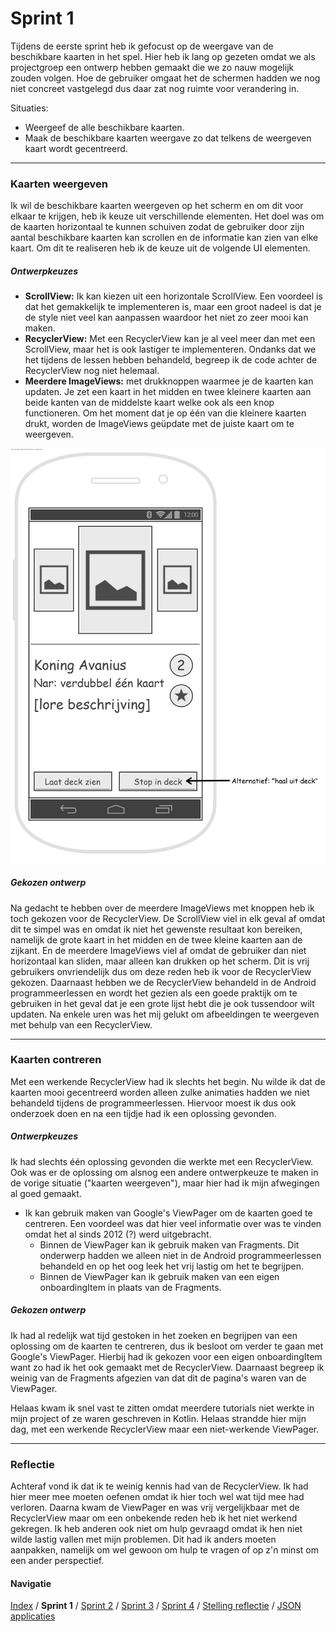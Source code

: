 # Sprint 1
Tijdens de eerste sprint heb ik gefocust op de weergave van de beschikbare kaarten in het spel. Hier heb ik lang op
gezeten omdat we als projectgroep een ontwerp hebben gemaakt die we zo nauw mogelijk zouden volgen. Hoe de gebruiker
omgaat het de schermen hadden we nog niet concreet vastgelegd dus daar zat nog ruimte voor verandering in.

Situaties:
- Weergeef de alle beschikbare kaarten.
- Maak de beschikbare kaarten weergave zo dat telkens de weergeven kaart wordt gecentreerd.

---

### Kaarten weergeven
Ik wil de beschikbare kaarten weergeven op het scherm en om dit voor elkaar te krijgen, heb ik keuze uit verschillende
elementen. Het doel was om de kaarten horizontaal te kunnen schuiven zodat de gebruiker door zijn aantal
beschikbare kaarten kan scrollen en de informatie kan zien van elke kaart. Om dit te realiseren heb ik de keuze uit
de volgende UI elementen.

##### Ontwerpkeuzes
- **ScrollView:** Ik kan kiezen uit een horizontale ScrollView. Een voordeel is dat het gemakkelijk te implementeren
is, maar een groot nadeel is dat je de style niet veel kan aanpassen waardoor het niet zo zeer mooi kan maken.
- **RecyclerView:** Met een RecyclerView kan je al veel meer dan met een ScrollView, maar het is ook lastiger te
implementeren. Ondanks dat we het tijdens de lessen hebben behandeld, begreep ik de code achter de RecyclerView nog
niet helemaal.
- **Meerdere ImageViews:** met drukknoppen waarmee je de kaarten kan updaten. Je zet een kaart in het midden en twee
kleinere kaarten aan beide kanten van de middelste kaart welke ook als een knop functioneren. Om het moment dat je
op één van die kleinere kaarten drukt, worden de ImageViews geüpdate met de juiste kaart om te weergeven.

![Available cards in deck wireframe](../images/deck-available-cards-wireframe.png)

##### Gekozen ontwerp
Na gedacht te hebben over de meerdere ImageViews met knoppen heb ik toch gekozen voor de RecyclerView. De ScrollView
viel in elk geval af omdat dit te simpel was en omdat ik niet het gewenste resultaat kon bereiken, namelijk de grote
kaart in het midden en de twee kleine kaarten aan de zijkant. En de meerdere ImageViews viel af omdat de gebruiker
dan niet horizontaal kan sliden, maar alleen kan drukken op het scherm. Dit is vrij gebruikers onvriendelijk dus om
deze reden heb ik voor de RecyclerView gekozen. Daarnaast hebben we de RecyclerView behandeld in de Android
programmeerlessen en wordt het gezien als een goede praktijk om te gebruiken in het geval dat je een grote lijst hebt
die je ook tussendoor wilt updaten. Na enkele uren was het mij gelukt om afbeeldingen te weergeven met behulp van
een RecyclerView.

---

### Kaarten contreren
Met een werkende RecyclerView had ik slechts het begin. Nu wilde ik dat de kaarten mooi gecentreerd worden alleen
zulke animaties hadden we niet behandeld tijdens de programmeerlessen. Hiervoor moest ik dus ook onderzoek doen en
na een tijdje had ik een oplossing gevonden.

##### Ontwerpkeuzes
Ik had slechts één oplossing gevonden die werkte met een RecyclerView. Ook was er de oplossing om alsnog een andere
ontwerpkeuze te maken in de vorige situatie ("kaarten weergeven"), maar hier had ik mijn afwegingen al goed gemaakt.
- Ik kan gebruik maken van Google's ViewPager om de kaarten goed te centreren. Een voordeel was dat hier veel
informatie over was te vinden omdat het al sinds 2012 (?) werd uitgebracht.
  - Binnen de ViewPager kan ik gebruik maken van Fragments. Dit onderwerp hadden we alleen niet in de Android
  programmeerlessen behandeld en op het oog leek het vrij lastig om het te begrijpen.
  - Binnen de ViewPager kan ik gebruik maken van een eigen onboardingItem in plaats van de Fragments.

##### Gekozen ontwerp
Ik had al redelijk wat tijd gestoken in het zoeken en begrijpen van een oplossing om de kaarten te centreren, dus ik
besloot om verder te gaan met Google's ViewPager. Hierbij had ik gekozen voor een eigen onboardingItem want zo had ik
het ook gemaakt met de RecyclerView. Daarnaast begreep ik weinig van de Fragments afgezien van dat dit de pagina's
waren van de ViewPager.

Helaas kwam ik snel vast te zitten omdat meerdere tutorials niet werkte in mijn project of ze waren geschreven in
Kotlin. Helaas strandde hier mijn dag, met een werkende RecyclerView maar een niet-werkende ViewPager.

---

### Reflectie
Achteraf vond ik dat ik te weinig kennis had van de RecyclerView. Ik had hier meer mee moeten oefenen omdat ik hier
toch wel wat tijd mee had verloren. Daarna kwam de ViewPager en was vrij vergelijkbaar met de RecyclerView maar om
een onbekende reden heb ik het niet werkend gekregen. Ik heb anderen ook niet om hulp gevraagd omdat ik hen niet wilde
lastig vallen met mijn problemen. Dit had ik anders moeten aanpakken, namelijk om wel gewoon om hulp te vragen of op
z'n minst om een ander perspectief.

#### Navigatie
[Index](../readme.md) / **Sprint 1** / [Sprint 2](sprint2.md) / [Sprint 3](../week7/sprint3.md)
/ [Sprint 4](../week7/sprint4.md) / [Stelling reflectie](../overig/stelling-reflectie.md) / [JSON applicaties](../overig/json-applicaties.md)